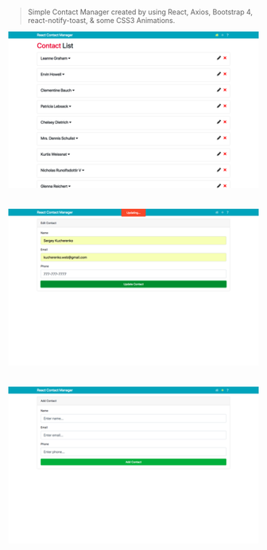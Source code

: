 #
> Simple Contact Manager created by using React, Axios, Bootstrap 4, react-notify-toast, & some CSS3 Animations.

![alt text](https://raw.githubusercontent.com/cherenkor/react-contact-manager/master/preview.png)
#
![alt text](https://raw.githubusercontent.com/cherenkor/react-contact-manager/master/preview-add.png)
#
![alt text](https://raw.githubusercontent.com/cherenkor/react-contact-manager/master/preview-edit.png)